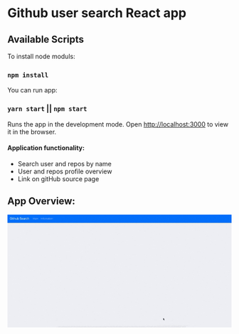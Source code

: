 # Github user search React app 

## Available Scripts

To install node moduls:
### `npm install`

You can run app:
### `yarn start` || `npm start`

Runs the app in the development mode.
Open [http://localhost:3000](http://localhost:3000) to view it in the browser.


#### Application functionality:
  - Search user and repos by name
  - User and repos profile overview
  - Link on gitHub source page

  
## App Overview:

<div align="center">
  <img src="https://github.com/NataLinaIT/github_users-search/blob/master/src/assets/user_search.gif?raw=true" alt="screenshot" >
</div>
